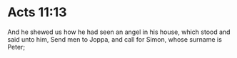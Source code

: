 # Acts 11:13

And he shewed us how he had seen an angel in his house, which stood and said unto him, Send men to Joppa, and call for Simon, whose surname is Peter;